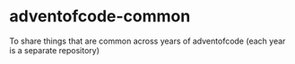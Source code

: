 # adventofcode-common
To share things that are common across years of adventofcode (each year is a separate repository)

